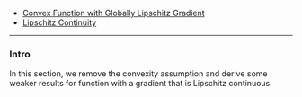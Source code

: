 - [Convex Function with Globally Lipschitz Gradient](Convex%20Function%20with%20Globally%20Lipschitz%20Gradient.md)
- [Lipschitz Continuity](../Background/Lipschitz%20Continuity.md)

---
### **Intro**

In this section, we remove the convexity assumption and derive some weaker results for function with a gradient that is Lipschitz continuous. 



